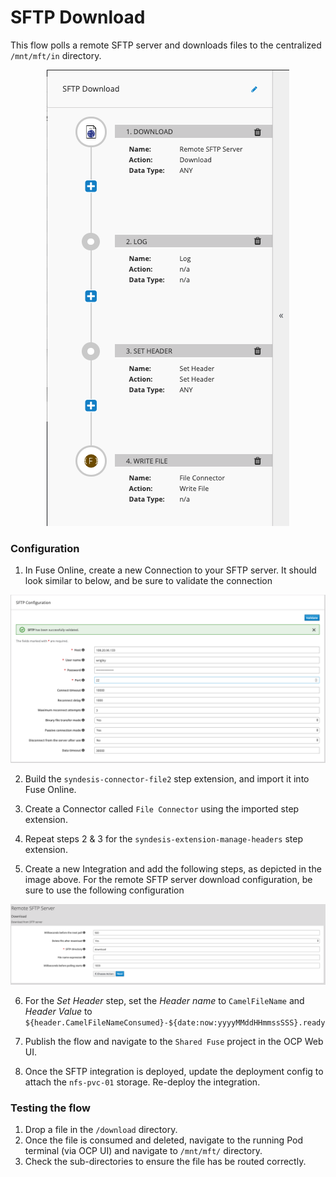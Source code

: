 SFTP Download
=============

This flow polls a remote SFTP server and downloads files to the centralized `/mnt/mft/in` directory.

<p align="center">
  <img src="images/sftp-flow.png"/>
</p>

### Configuration

1. In Fuse Online, create a new Connection to your SFTP server.  It should look similar to below, and be sure to validate the connection

<p align="center">
  <img src="images/sftp-config.png"/>
</p>

2. Build the `syndesis-connector-file2` step extension, and import it into Fuse Online.

3.  Create a Connector called `File Connector` using the imported step extension.

4.  Repeat steps 2 & 3 for the `syndesis-extension-manage-headers` step extension. 

5. Create a new Integration and add the following steps, as depicted in the image above.  For the remote SFTP server download configuration, be sure to use the following configuration

<p align="center">
  <img src="images/sftp-download.png"/>
</p>

6. For the *Set Header* step, set the *Header name* to `CamelFileName` and *Header Value* to `${header.CamelFileNameConsumed}-${date:now:yyyyMMddHHmmssSSS}.ready`

7. Publish the flow and navigate to the `Shared Fuse` project in the OCP Web UI.

8. Once the SFTP integration is deployed, update the deployment config to attach the `nfs-pvc-01` storage.  Re-deploy the integration.

### Testing the flow

1.  Drop a file in the `/download` directory.
2. Once the file is consumed and deleted, navigate to the running Pod terminal (via OCP UI) and navigate to `/mnt/mft/` directory.  
3. Check the sub-directories to ensure the file has be routed correctly.